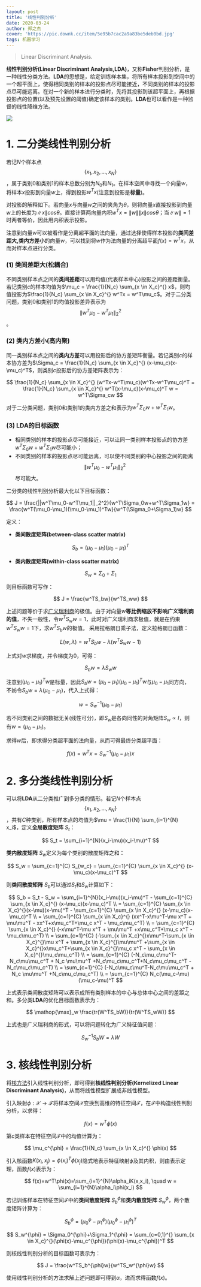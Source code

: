 ```yaml
---
layout: post
title: '线性判别分析'
date: 2020-03-24
author: 郑之杰
cover: 'https://pic.downk.cc/item/5e95b7cac2a9a83be5deb0bd.jpg'
tags: 机器学习
---
```


> Linear Discriminant Analysis.

**线性判别分析(Linear Discriminant Analysis,LDA)**，又称**Fisher**判别分析，是一种线性分类方法。**LDA**的思想是，给定训练样本集，将所有样本投影到空间中的一个超平面上，使得相同类别的样本的投影点尽可能接近，不同类别的样本的投影点尽可能远离。在对一个新的样本进行分类时，先将其投影到该超平面上，再根据投影点的位置(以及预先设置的阈值)确定该样本的类别。**LDA**也可以看作是一种监督的线性降维方法。

![](https://pic.imgdb.cn/item/611ccead4907e2d39c6d2031.jpg)

# 1. 二分类线性判别分析

若记$N$个样本点$$\{x_1,x_2,...,x_N\}$$，属于类别$0$和类别$1$的样本总数分别为$N_0$和$N_1$。在样本空间中寻找一个向量$w$，将样本$x$投影到向量$w$上，得到投影$w^Tx$(注意到投影是**标量**)。

对投影的解释如下。若向量$x$与向量$w$之间的夹角为$\theta$，则将向量$x$直接投影到向量$w$上的长度为$\|x\|cos \theta$。直接计算两向量内积$w^Tx= \|w\| \|x\| cos \theta$；当$\|w\|=1$时两者等价，因此用内积表示投影。

注意到向量$w$可以被看作是分离超平面的法向量，通过选择使得样本投影的**类间差距大,类内方差小**的向量$w$，可以找到将$w$作为法向量的分离超平面$f(x)=w^Tx$，从而对样本点进行分类。

### (1) 类间差距大(松耦合)

不同类别样本点之间的**类间差距**可以用均值(代表样本中心)投影之间的差距衡量。若记类别$c$的样本均值为$\mu_c = \frac{1}{N_c} \sum_{x \in X_c}^{} x$，则均值投影为$\frac{1}{N_c} \sum_{x \in X_c}^{} w^Tx = w^T\mu_c$。对于二分类问题，类别$0$和类别$1$的均值投影差异表示为$$\|w^T\mu_0-w^T\mu_1\|_2^2$$。

### (2) 类内方差小(高内聚)

同一类别样本点之间的**类内方差**可以用投影后的协方差矩阵衡量。若记类别$c$的样本协方差为$\Sigma_c = \frac{1}{N_c} \sum_{x \in X_c}^{} (x-\mu_c)(x-\mu_c)^T$，则类别$c$投影后的协方差矩阵表示为：

$$ \frac{1}{N_c} \sum_{x \in X_c}^{} (w^Tx-w^T\mu_c)(w^Tx-w^T\mu_c)^T = \frac{1}{N_c} \sum_{x \in X_c}^{} w^T(x-\mu_c)(x-\mu_c)^T w = w^T\Sigma_cw  $$

对于二分类问题，类别$0$和类别$1$的类内方差之和表示为$w^T\Sigma_0w+w^T\Sigma_1w$。

### (3) LDA的目标函数
- 相同类别的样本的投影点尽可能接近，可以让同一类别样本投影点的协方差$w^T\Sigma_0w+w^T\Sigma_1w$尽可能小；
- 不同类别的样本的投影点尽可能远离，可以使不同类别的中心投影之间的距离$$\|w^T\mu_0-w^T\mu_1\|_2^2$$尽可能大。

二分类的线性判别分析最大化以下目标函数：

$$ J = \frac{||w^T\mu_0-w^T\mu_1||_2^2}{w^T\Sigma_0w+w^T\Sigma_1w} = \frac{w^T(\mu_0-\mu_1)(\mu_0-\mu_1)^Tw}{w^T(\Sigma_0+\Sigma_1)w} $$

定义：
- **类间散度矩阵(between-class scatter matrix)**

$$ S_b = (\mu_0-\mu_1)(\mu_0-\mu_1)^T $$

- **类内散度矩阵(within-class scatter matrix)**

$$ S_w = \Sigma_0+\Sigma_1  $$

则目标函数可写作：

$$ J = \frac{w^TS_bw}{w^TS_ww} $$

上述问题等价于求[广义瑞利商](https://0809zheng.github.io/2021/06/22/rayleigh.html)的极值。由于对向量$w$**等比例缩放不影响广义瑞利商的值**，不失一般性，令$w^TS_ww=1$，此时对广义瑞利商求极值，就是在约束$w^TS_ww=1$下，求$w^TS_bw$的极值。
采用拉格朗日乘子法，定义拉格朗日函数：

$$ L(w,\lambda)= w^TS_bw-\lambda(w^TS_ww-1)$$

上式对$w$求梯度，并令梯度为$0$，可得：

$$ S_bw=\lambda S_ww $$

注意到$(\mu_0-\mu_1)^Tw$是标量，因此$S_bw = (\mu_0-\mu_1)(\mu_0-\mu_1)^Tw$与$\mu_0-\mu_1$同方向，不妨令$S_bw = \lambda(\mu_0-\mu_1)$，代入上式得：

$$ w = S_w^{-1}(\mu_0-\mu_1) $$

若不同类别之间的数据无关(线性可分)，即$S_w$是各向同性的对角矩阵$S_w∝I$，则有$w∝(\mu_0-\mu_1)$。

求得$w$后，即求得分类超平面的法向量，从而可得最终分类超平面：

$$ f(x)=w^Tx=S_w^{-1}(\mu_0-\mu_1)x $$

# 2. 多分类线性判别分析
可以将**LDA**从二分类推广到多分类的情形。若记$N$个样本点$$\{x_1,x_2,...,x_N\}$$，共有$C$种类别，所有样本点的均值为$\mu = \frac{1}{N} \sum_{i=1}^{N} x_i$，定义**全局散度矩阵** $S_t$：

$$ S_t = \sum_{i=1}^{N}(x_i-\mu)(x_i-\mu)^T $$

**类内散度矩阵** $S_w$定义为每个类别的散度矩阵之和：

$$ S_w = \sum_{c=1}^{C} S_{w_c} = \sum_{c=1}^{C} \sum_{x \in X_c}^{} (x-\mu_c)(x-\mu_c)^T $$

则**类间散度矩阵** $S_b$可以通过$S_t$和$S_w$计算如下：

$$ S_b = S_t - S_w = \sum_{i=1}^{N}(x_i-\mu)(x_i-\mu)^T - \sum_{c=1}^{C} \sum_{x \in X_c}^{} (x-\mu_c)(x-\mu_c)^T \\ = \sum_{c=1}^{C} \sum_{x \in X_c}^{}(x-\mu)(x-\mu)^T - \sum_{c=1}^{C} \sum_{x \in X_c}^{} (x-\mu_c)(x-\mu_c)^T \\ = \sum_{c=1}^{C} \sum_{x \in X_c}^{}  (xx^T-x\mu^T-\mu x^T + \mu\mu^T - xx^T+x\mu_c^T+\mu_c x^T - \mu_c\mu_c^T) \\ = \sum_{c=1}^{C} \sum_{x \in X_c}^{} (-x\mu^T-\mu x^T + \mu\mu^T +x\mu_c^T+\mu_c x^T - \mu_c\mu_c^T) \\ = \sum_{c=1}^{C} (-\sum_{x \in X_c}^{}x\mu^T-\sum_{x \in X_c}^{}\mu x^T + \sum_{x \in X_c}^{}\mu\mu^T +\sum_{x \in X_c}^{}x\mu_c^T+\sum_{x \in X_c}^{}\mu_c x^T - \sum_{x \in X_c}^{}\mu_c\mu_c^T) \\ = \sum_{c=1}^{C} (-N_c\mu_c\mu^T-N_c\mu\mu_c^T + N_c \mu\mu^T +N_c\mu_c\mu_c^T+N_c\mu_c\mu_c^T - N_c\mu_c\mu_c^T) \\ = \sum_{c=1}^{C} (-N_c\mu_c\mu^T-N_c\mu\mu_c^T + N_c \mu\mu^T +N_c\mu_c\mu_c^T) \\ = \sum_{c=1}^{C} N_c(\mu_c-\mu)(\mu_c-\mu)^T $$

上式表示类间散度矩阵可以表示成所有类别样本的中心与总体中心之间的差距之和。多分类**LDA**的优化目标函数表示为：

$$ \mathop{\max}_w \frac{tr(W^TS_bW)}{tr(W^TS_wW)} $$

上式也是广义瑞利商的形式，可以将问题转化为广义特征值问题：

$$ S_w^{-1}S_bW = \lambda W $$

# 3. 核线性判别分析
将[核方法](https://0809zheng.github.io/2021/07/23/kernel.html)引入线性判别分析，即可得到**核线性判别分析(Kernelized Linear Discriminant Analysis)**，从而将线性模型扩展成非线性模型。

引入映射$\phi:\mathcal{X}→\mathcal{F}$将样本空间$\mathcal{X}$变换到高维的特征空间$\mathcal{F}$，在$\mathcal{F}$中构造线性判别分析，以求得：

$$ f(x)=w^T \phi(x) $$

第$c$类样本在特征空间$\mathcal{F}$中的均值计算为：

$$ \mu_c^{\phi} = \frac{1}{N_c} \sum_{x \in X_c}^{} \phi(x) $$

引入核函数$K(x_i,x_j)=\phi(x_i)^T\phi(x_j)$隐式地表示特征映射$\phi$及其内积，则由表示定理，函数$f(x)$表示为：

$$ f(x)=w^T\phi(x)=\sum_{i=1}^{N}\alpha_iK(x,x_i), \quad w = \sum_{i=1}^{N}\alpha_i\phi(x_i) $$

若记训练样本在特征空间$\mathcal{F}$中的**类间散度矩阵** $S_b^{\phi}$和**类内散度矩阵** $S_w^{\phi}$，两个散度矩阵计算为：

$$ S_b^{\phi} = (\mu_0^{\phi}-\mu_1^{\phi})(\mu_0^{\phi}-\mu_1^{\phi})^T  $$

$$ S_w^{\phi} = \Sigma_0^{\phi}+\Sigma_1^{\phi} = \sum_{c=0,1}^{} \sum_{x \in X_c}^{}(\phi(x)-\mu_c^{\phi})(\phi(x)-\mu_c^{\phi})^T  $$

则核线性判别分析的目标函数可表示为：

$$ J = \frac{w^TS_b^{\phi}w}{w^TS_w^{\phi}w} $$

使用线性判别分析的方法求解上述问题即可得到$\alpha$，进而求得函数$f(x)$。
